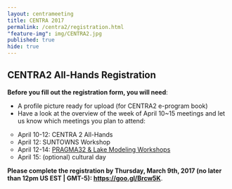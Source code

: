 ```yaml
---
layout: centrameeting
title: CENTRA 2017
permalink: /centra2/registration.html
"feature-img": img/CENTRA2.jpg
published: true
hide: true
---
```


## CENTRA2 All-Hands Registration

**Before you fill out the registration form, you will need**:

* A profile picture ready for upload (for CENTRA2 e-program book)
* Have a look at the overview of the week of April 10~15 meetings and let us know which meetings you plan to attend:
<ul type="circle">
 <li>April 10-12: CENTRA 2 All-Hands</li>
 <li>April 12: SUNTOWNS Workshop</li>
 <li>April 12-14: <a href="http://www.pragma-grid.net/pragma32/" target="_blank">PRAGMA32 & Lake Modeling Workshops</a></li>
 <li>April 15: (optional) cultural day</li>
</ul>

**Please complete the registration by Thursday, March 9th, 2017 (no later than 12pm US EST | GMT-5): <a href="https://goo.gl/Brcw5K" target="_blank">https://goo.gl/Brcw5K</a>**.

